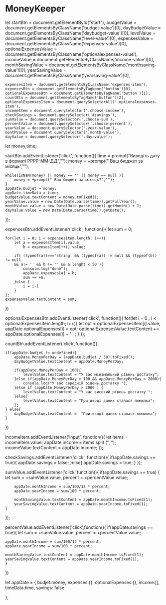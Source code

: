 # MoneyKeeper

let startBtn = document.getElementById("start"),
    budgetValue = document.getElementsByClassName('budget-value')[0],
    dayBudgetValue = document.getElementsByClassName('daybudget-value')[0],
    levelValue = document.getElementsByClassName('level-value')[0],
    expensesValue = document.getElementsByClassName('expenses-value')[0],
    optionalExpensesValue = document.getElementsByClassName('optionalexpenses-value'),
    incomeValue = document.getElementsByClassName('income-value')[0],
    monthSavingValue = document.getElementsByClassName('monthsaving-value')[0],
    yearSavingValue = document.getElementsByClassName('yearsaving-value')[0],

    expensesItem = document.getElementsByClassName('expenses-item'),
    expensesBtn = document.getElementsByTagName('button')[0],
    optionalExpensesBtn = document.getElementsByTagName('button')[1],
    countBtn = document.getElementsByTagName('button')[2],
    optionalExpensesItem = document.querySelectorAll('.optionalexpenses-item'),
    incomeItem = document.querySelector('.choose-income'),
    checkSavings = document.querySelector('#savings'),
    sumValue = document.querySelector('.choose-sum'),
    percentValue = document.querySelector('.shoose-percent'),
    yearValue = document.querySelector('.year-value'),
    monthValue = document.querySelector('.month-value'),
    dayValue = document.querySelector('.day-value');

let money,time;


startBtn.addEventListener('click', function(){
    time = prompt("Виведіть дату в форматі РРРР-ММ-ДД","");
    money = +prompt(" Ваш бюджет за місяць","");

    while(isNaN(money) || money == '' || money == null ){
        money = +prompt(" Ваш бюджет за місяць?","");
    }
    appDate.budjet = money;
    appDate.timeData = time;
    budgetValue.textContent = money.toFixed();
    yearValue.value = new Date(Date.parse(time)).getFullYear();
    monthValue.value = new Date(Date.parse(time)).getMonth() + 1;
    dayValue.value = new Date(Date.parse(time)).getDate();
});

expensesBtn.addEventListener('click', function(){
    let sum = 0;

    for(let i = 0; i < expensesItem.length; i++){
        let a = expensesItem[i].value,
            b = expensesItem[++i].value;
    
        if( (typeof(a))==='string' && (typeof(a)) != null && (typeof(b)) != null 
        && a!= '' && b != '' && a.lenght < 50 ){
            console.log("done");
            appDate.expenses[a] = b;
            sum += +b;
        }else {
            i = i-1
        }
    };
    expensesValue.textContent = sum;
})

optionalExpensesBtn.addEventListener('click', function(){
    for(let i = 0 ; i < optionalExpensesItem.length; i++){
        let opt = optionalExpensesItem[i].value;
        appDate.optionalExpenses[i] = opt;
        optionalExpensesValue.textContent += appDate.optionalExpenses[i] + ' ' ;
    }
});

countBtn.addEventListener('click',function(){

    if(appDate.budjet != undefined){
        appDate.MoneyPerDay = (appDate.budjet / 30).toFixed();
        dayBudgetValue.textContent = appDate.MoneyPerDay;
    
        if(appDate.MoneyPerDay < 100){
            levelValue.textContent = "У вас мінімальний рівень достатку";
        }else if(appDate.MoneyPerDay > 100 && appDate.MoneyPerDay < 2000){
            console.log("У вас середній рівень достатку ");
        }else if (appDate.MoneyPerDay > 2000 ) {
            levelValue.textContent = "У вас високий рівень достатку ";
        }else{
            levelValue.textContent = "При вводі даних сталася помилка";
        };
    } else{
        dayBudgetValue.textContent =  "При вводі даних сталася помилка";
    }
})

incomeItem.addEventListener('input', function(){
    let items = incomeItem.value;
    appDate.income = items.split (", ");
    incomeValue.textContent = appDate.income;
});

checkSavings.addEventListener('click', function(){
    if(appDate.savings == true){
        appDate.savings = false;
    }else{
        appDate.savings = true;
    }
});

sumValue.addEventListener('click',function(){
    if(appDate.savings == true) {
        let sum = +sumValue.value,
            percent = +percentValue.value;
        
        appDate.monthIncome = sum/100/12 * percent;
        appDate.yearIncome = sum/100 * percent;
        
        monthSavingValue.textContent = appDate.monthIncome.toFixed(1);
        yearSavingValue.textContent = appDate.yearIncome.toFixed(1);
    }
});

percentValue.addEventListener('click',function(){
    if(appDate.savings == true){
        let sum = +sumValue.value,
            percent = +percentValue.value;
    
    appDate.monthIncome = sum/100/12 * percent;
    appDate.yearIncome = sum/100 * percent;
    
    monthSavingValue.textContent = appDate.monthIncome.toFixed(1);
    yearSavingValue.textContent = appDate.yearIncome.toFixed(1);
    }
})


let appDate = {
    budjet:money,
    expenses:{},
    optionalExpenses:{},
    income:[],
    timeData:time,
    savings: false

};
